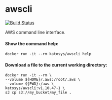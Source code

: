 # awscli

[![Build Status](https://travis-ci.org/katosys/awscli.svg?branch=master)](https://travis-ci.org/katosys/awscli)

AWS command line interface.

#### Show the command help:
```
docker run -it --rm katosys/awscli help
```

#### Download a file to the current working directory:
```
docker run -it --rm \
--volume ${HOME}/.aws:/root/.aws \
--volume ${PWD}:/aws \
katosys/awscli:v1.10.47-1 \
s3 cp s3://my_bucket/my_file .
```
